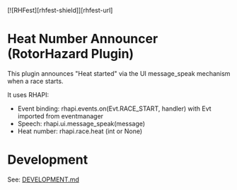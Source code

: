 <!-- PLUGIN BADGES -->
[![RHFest][rhfest-shield]][rhfest-url]

# Heat Number Announcer (RotorHazard Plugin)

This plugin announces "Heat <number> started" via the UI message_speak mechanism when a race starts.

It uses RHAPI:
- Event binding: rhapi.events.on(Evt.RACE_START, handler) with Evt imported from eventmanager
- Speech: rhapi.ui.message_speak(message)
- Heat number: rhapi.race.heat (int or None)


# Development

See: [DEVELOPMENT.md](DEVELOPMENT.md)
